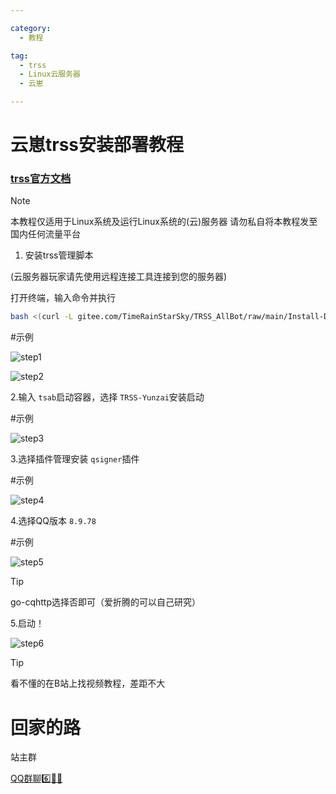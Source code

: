 ```yaml
---

category:
  - 教程

tag:
  - trss
  - Linux云服务器
  - 云崽

---
```

# 云崽trss安装部署教程

### [trss官方文档](https://netlify.trss.me)
> [!NOTE]
> 本教程仅适用于Linux系统及运行Linux系统的(云)服务器
> 请勿私自将本教程发至国内任何流量平台

1. 安装trss管理脚本

(云服务器玩家请先使用远程连接工具连接到您的服务器)

打开终端，输入命令并执行

```bash
bash <(curl -L gitee.com/TimeRainStarSky/TRSS_AllBot/raw/main/Install-Docker.sh)
```

#示例

![step1](https://pi.escaped.icu/upload/trss-yunzai/IMG_20240330_191148.jpg)

![step2](https://pi.escaped.icu/upload/trss-yunzai/IMG_20240330_191407.jpg)

2.输入 `tsab`启动容器，选择 `TRSS-Yunzai`安装启动

#示例

![step3](https://pi.escaped.icu/upload/trss-yunzai/IMG_20240330_191727.jpg)

3.选择插件管理安装 `qsigner`插件

#示例

![step4](https://pi.escaped.icu/upload/trss-yunzai/retouch_2024033020111050.jpg)

4.选择QQ版本 `8.9.78`

#示例

![step5](https://pi.escaped.icu/upload/trss-yunzai/IMG_20240330_201242.jpg)

> [!TIP]
> go-cqhttp选择否即可（爱折腾的可以自己研究）

5.启动！

![step6](https://pi.escaped.icu/upload/trss-yunzai/retouch_2024033020245356.jpg)

> [!TIP]
> 看不懂的在B站上找视频教程，差距不大



# 回家的路

站主群

[QQ群聊6️⃣🌟🥣](http://qm.qq.com/cgi-bin/qm/qr?_wv=1027&k=17T3YO8wuFIUHHTTtMedJ6UwQPl68O4Z&authKey=6RzFWMr5VpW9K4u0JlVZ89FrLz1L2kCX74E%2BL3%2FgHB%2FZJQoYqrCYqo0TaWTbwvBW&noverify=0&group_code=920749244)
